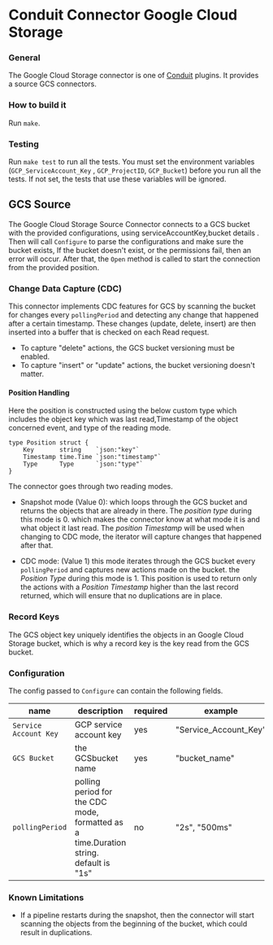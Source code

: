 # Conduit Connector Google Cloud Storage

### General
The Google Cloud Storage connector is one of [Conduit](https://github.com/ConduitIO/conduit) plugins. It provides a source GCS connectors.

### How to build it
Run `make`.

### Testing

Run `make test` to run all the tests. You must set the environment variables (`GCP_ServiceAccount_Key`
, `GCP_ProjectID`, `GCP_Bucket`)
before you run all the tests. If not set, the tests that use these variables will be ignored.

## GCS Source

The Google Cloud Storage Source Connector connects to a GCS bucket with the provided configurations, using serviceAccountKey,bucket details . Then will call `Configure` to parse the
configurations and make sure the bucket exists, If the bucket doesn't exist, or the permissions fail, then an error will
occur. After that, the
`Open` method is called to start the connection from the provided position.


### Change Data Capture (CDC)

This connector implements CDC features for GCS by scanning the bucket for changes every
`pollingPeriod` and detecting any change that happened after a certain timestamp. These changes (update, delete, insert)
are then inserted into a buffer that is checked on each Read request.

* To capture "delete" actions, the GCS bucket versioning must be enabled.
* To capture "insert" or "update" actions, the bucket versioning doesn't matter.


#### Position Handling

Here the position is constructed using the below custom type which includes the object key which was last read,Timestamp of the object concerned event, and type of the reading mode.

```
type Position struct {
	Key       string    `json:"key"`
	Timestamp time.Time `json:"timestamp"`
	Type      Type      `json:"type"`
}
```

The connector goes through two reading modes.

* Snapshot mode (Value 0): which loops through the GCS bucket and returns the objects that are already in there. The _position type_ during this mode is 0. which makes the connector know at what mode it is and what object it last
  read. The _position Timestamp_ will be used when changing to CDC mode, the iterator will capture changes that
  happened after that.

* CDC mode: (Value 1) this mode iterates through the GCS bucket every `pollingPeriod` and captures new actions made on the bucket.
  the _Position Type_ during this mode is 1. This position is used to return only the
  actions with a _Position Timestamp_ higher than the last record returned, which will ensure that no duplications are in
  place.


### Record Keys

The GCS object key uniquely identifies the objects in an Google Cloud Storage bucket, which is why a record key is the key read from
the GCS bucket.


### Configuration

The config passed to `Configure` can contain the following fields.

| name                  | description                                                                            | required  | example             |
|-----------------------|----------------------------------------------------------------------------------------|-----------|---------------------|
| `Service Account Key` | GCP service account key                                                                | yes       | "Service_Account_Key" |
| `GCS Bucket`          | the GCSbucket name                                                                 | yes       | "bucket_name"       |
| `pollingPeriod`       | polling period for the CDC mode, formatted as a time.Duration string. default is "1s"  | no        | "2s", "500ms"       |



### Known Limitations

* If a pipeline restarts during the snapshot, then the connector will start scanning the objects from the beginning of
  the bucket, which could result in duplications.
